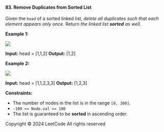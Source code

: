 #### 83\. Remove Duplicates from Sorted List

Given the `head` of a sorted linked list, _delete all duplicates such that each element appears only once_. Return _the linked list **sorted** as well_.

**Example 1:**

![](https://assets.leetcode.com/uploads/2021/01/04/list1.jpg)

**Input:** head = \[1,1,2\]
**Output:** \[1,2\]

**Example 2:**

![](https://assets.leetcode.com/uploads/2021/01/04/list2.jpg)

**Input:** head = \[1,1,2,3,3\]
**Output:** \[1,2,3\]

**Constraints:**

*   The number of nodes in the list is in the range `[0, 300]`.
*   `-100 <= Node.val <= 100`
*   The list is guaranteed to be **sorted** in ascending order.

Copyright ©️ 2024 LeetCode All rights reserved